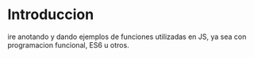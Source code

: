 # Introduccion

ire anotando y dando ejemplos de funciones utilizadas en JS, ya sea con programacion funcional, ES6 u otros.